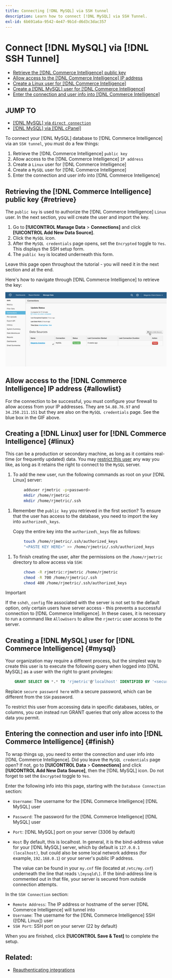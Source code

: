 ```yaml
---
title: Connecting [!DNL MySQL] via SSH tunnel
description: Learn how to connect [!DNL MySQL] via SSH Tunnel.
exl-id: 6b691a6a-9542-4e47-9b1d-d6d3c3dac357
---
```

# Connect [!DNL MySQL] via [!DNL SSH Tunnel]

* [Retrieve the [!DNL Commerce Intelligence] public key](#retrieve)
* [Allow access to the [!DNL Commerce Intelligence] IP address](#allowlist)
* [Create a Linux user for [!DNL Commerce Intelligence]](#linux)
* [Create a [!DNL MySQL] user for [!DNL Commerce Intelligence]](#mysql)
* [Enter the connection and user info into [!DNL Commerce Intelligence]](#finish)

## JUMP TO

* [[!DNL MySQL] via `direct connection`](../integrations/mysql-via-a-direct-connection.md)
* [[!DNL MySQL] via [!DNL cPanel]](../integrations/mysql-via-cpanel.md)

To connect your [!DNL MySQL] database to [!DNL Commerce Intelligence] via an `SSH tunnel`, you must do a few things:

1. Retrieve the [!DNL Commerce Intelligence] `public key`
1. Allow access to the [!DNL Commerce Intelligence] `IP address`
1. Create a `Linux` user for [!DNL Commerce Intelligence]
1. Create a `MySQL` user for [!DNL Commerce Intelligence]
1. Enter the connection and user info into [!DNL Commerce Intelligence]


## Retrieving the [!DNL Commerce Intelligence] public key {#retrieve}

The `public key` is used to authorize the [!DNL Commerce Intelligence] `Linux` user. In the next section, you will create the user and import the key.

1. Go to **[!UICONTROL Manage Data** > **Connections]** and click **[!UICONTROL Add New Data Source]**.
1. Click the `MySQL` icon.
1. After the `MySQL credentials` page opens, set the `Encrypted` toggle to `Yes`. This displays the SSH setup form.
1. The `public key` is located underneath this form.

Leave this page open throughout the tutorial - you will need it in the next section and at the end.

Here's how to navigate through [!DNL Commerce Intelligence] to retrieve the key:

![](../../../assets/MySQL_SSH.gif)<!--{: width="770"}-->

## Allow access to the [!DNL Commerce Intelligence] IP address {#allowlist}

For the connection to be successful, you must configure your firewall to allow access from your IP addresses. They are `54.88.76.97` and `34.250.211.151` but they are also on the `MySQL credentials` page. See the blue box in the GIF above.

## Creating a [!DNL Linux] user for [!DNL Commerce Intelligence] {#linux}

This can be a production or secondary machine, as long as it contains real-time (or frequently updated) data. You may [restrict this user](../../../administrator/account-management/restrict-db-access.md) any way you like, as long as it retains the right to connect to the `MySQL` server.

1. To add the new user, run the following commands as root on your [!DNL Linux] server:

```bash
        adduser rjmetric -p<password>
        mkdir /home/rjmetric
        mkdir /home/rjmetric/.ssh
```

1. Remember the `public key` you retrieved in the first section? To ensure that the user has access to the database, you need to import the key into `authorized\_keys`.

     Copy the entire key into the `authorized\_keys` file as follows:

```bash
        touch /home/rjmetric/.ssh/authorized_keys
        "<PASTE KEY HERE>" >> /home/rjmetric/.ssh/authorized_keys
```

1. To finish creating the user, alter the permissions on the `/home/rjmetric` directory to allow access via `SSH`:

```bash
        chown -R rjmetric:rjmetric /home/rjmetric
        chmod -R 700 /home/rjmetric/.ssh
        chmod 400 /home/rjmetric/.ssh/authorized_keys
```

>[!IMPORTANT]
>
>If the `sshd\_config` file associated with the server is not set to the default option, only certain users have server access - this prevents a successful connection to [!DNL Commerce Intelligence]. In these cases, it is necessary to run a command like `AllowUsers` to allow the `rjmetric` user access to the server.

## Creating a [!DNL MySQL] user for [!DNL Commerce Intelligence] {#mysql}

Your organization may require a different process, but the simplest way to create this user is to execute the following query when logged into [!DNL MySQL] as a user with the right to grant privileges:

```sql
    GRANT SELECT ON *.* TO 'rjmetric'@'localhost' IDENTIFIED BY '<secure password here>';
```

Replace `secure password here` with a secure password, which can be different from the `SSH` password.

To restrict this user from accessing data in specific databases, tables, or columns, you can instead run GRANT queries that only allow access to the data you permit.

## Entering the connection and user info into [!DNL Commerce Intelligence] {#finish}

To wrap things up, you need to enter the connection and user info into [!DNL Commerce Intelligence]. Did you leave the `MySQL credentials` page open? If not, go to **[!UICONTROL Data** > **Connections]** and click **[!UICONTROL Add New Data Source]**, then the [!DNL MySQL] icon. Do not forget to set the `Encrypted` toggle to `Yes`.

Enter the following info into this page, starting with the `Database Connection` section:

* `Username`: The username for the [!DNL Commerce Intelligence] [!DNL MySQL] user
* `Password`: The password for the [!DNL Commerce Intelligence] [!DNL MySQL] user
* `Port`: [!DNL MySQL] port on your server (3306 by default)
* `Host` By default, this is localhost. In general, it is the bind-address value for your [!DNL MySQL] server, which by default is `127.0.0.1 (localhost)`, but could also be some local network address (for example, `192.168.0.1`) or your server's public IP address.

   The value can be found in your `my.cnf` file (located at `/etc/my.cnf`) underneath the line that reads `\[mysqld\]`. If the bind-address line is commented out in that file, your server is secured from outside connection attempts.

In the `SSH Connection` section:

* `Remote Address`: The IP address or hostname of the server [!DNL Commerce Intelligence] will tunnel into
* `Username`: The username for the [!DNL Commerce Intelligence] SSH ([!DNL Linux]) user
* `SSH Port`: SSH port on your server (22 by default)

When you are finished, click **[!UICONTROL Save & Test]** to complete the setup.

## Related:

* [Reauthenticating integrations](https://experienceleague.adobe.com/docs/commerce-knowledge-base/kb/how-to/mbi-reauthenticating-integrations.html)
